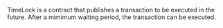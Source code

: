 TimeLock is a contract that publishes a transaction to be executed in the future. After a mimimum waiting period, the transaction can be executed.
